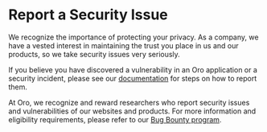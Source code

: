 # Report a Security Issue

We recognize the importance of protecting your privacy. As a company, we have a vested interest in maintaining the trust you place in us and our products, so we take security issues very seriously.

If you believe you have discovered a vulnerability in an Oro application or a security incident, please see our [documentation](https://doc.oroinc.com/community/report-issues/security/) for steps on how to report them.

At Oro, we recognize and reward researchers who report security issues and vulnerabilities of our websites and products. For more information and eligibility requirements, please refer to our [Bug Bounty program](https://oroinc.com/bug-bounty/).